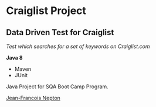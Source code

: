 # Craiglist Project
## Data Driven Test for Craiglist

*Test which searches for a set of keywords on Craiglist.com*

**Java 8**

* Maven
* JUnit

Java Project for SQA Boot Camp Program. 

[Jean-Francois Nepton](http://sqasolution.com)
